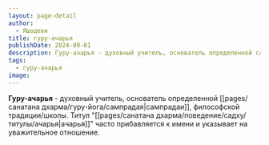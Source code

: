 ```yaml
---
layout: page-detail
author:
  - Яшодеви
title: гуру-ачарья
publishDate: 2024-09-01
description: Гуру-ачарья - духовный учитель, основатель определенной сампрадаи, философской традиции/школы. Титул ачарья часто прибавляется к имени и указывает на уважительное отношение.
tags:
  - гуру-ачарья
image:
---
```

**Гуру-ачарья** - духовный учитель, основатель определенной [[pages/санатана дхарма/гуру-йога/сампрадая|сампрадаи]], философской традиции/школы. Титул "[[pages/санатана дхарма/поведение/садху/титулы/ачарья|ачарья]]" часто прибавляется к имени и указывает на уважительное отношение.

